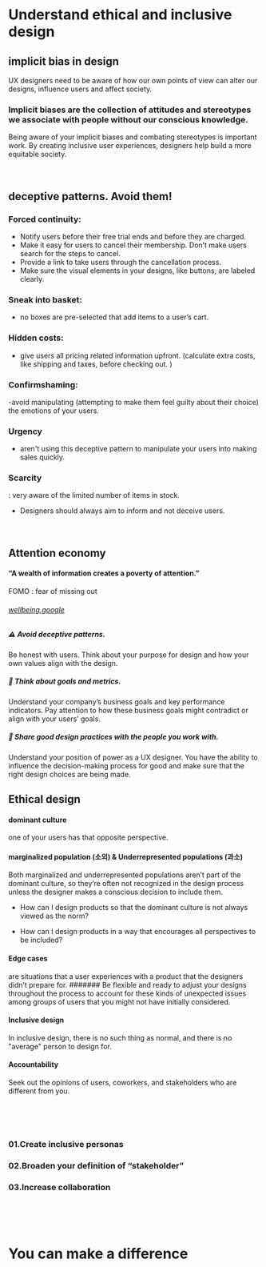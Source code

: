 # Understand ethical and inclusive design

## implicit bias in design

UX designers need to be aware of how our own points of view can alter our designs, influence users and affect society.
### Implicit biases are the collection of attitudes and stereotypes we associate with people without our conscious knowledge. 
Being aware of your implicit biases and combating stereotypes is important work. By creating inclusive user experiences, designers help build a more equitable society. 
 <br/><br/><br/>
## deceptive patterns. Avoid them!

### Forced continuity:
- Notify users before their free trial ends and before they are charged. 
- Make it easy for users to cancel their membership. Don’t make users search for the steps to cancel.
- Provide a link to take users through the cancellation process. 
- Make sure the visual elements in your designs, like buttons, are labeled clearly.

### Sneak into basket: 
-  no boxes are pre-selected that add items to a user’s cart. 

### Hidden costs: 
-  give users all pricing related information upfront. (calculate extra costs, like shipping and taxes, before checking out. )

### Confirmshaming: 

-avoid manipulating (attempting to make them feel guilty about their choice)  the emotions of your users. 

### Urgency
-  aren't using this deceptive pattern to manipulate your users into making sales quickly.

### Scarcity 
: very aware of the limited number of items in stock.

- Designers should always aim to inform and not deceive users. 
 <br/><br/><br/>

##   Attention economy
####  “A wealth of information creates a poverty of attention.” 

FOMO :  fear of missing out
###### [wellbeing.google](https://wellbeing.google/)
#####  :warning: Avoid deceptive patterns. 
Be honest with users. Think about your purpose for design and how your own values align with the design. 

##### :dart: Think about goals and metrics. 
Understand your company’s business goals and key performance indicators. Pay attention to how these business goals might contradict or align with your users’ goals.

##### :princess: Share good design practices with the people you work with. 
Understand your position of power as a UX designer. You have the ability to influence the decision-making process for good and make sure that the right design choices are being made.


## Ethical design
#### dominant culture
one of your users has that opposite perspective.
#### marginalized population (소외) & Underrepresented populations (과소)
Both marginalized and underrepresented populations aren’t part of the dominant culture, so they’re often not recognized in the design process unless the designer makes a conscious decision to include them. 

- How can I design products so that the dominant culture is not always viewed as the norm? 

- How can I design products in a way that encourages all perspectives to be included?

#### Edge cases 
are situations that a user experiences with a product that the designers didn’t prepare for.
####### Be flexible and ready to adjust your designs throughout the process to account for these kinds of unexpected issues among groups of users that you might not have initially considered. 

#### Inclusive design 
In inclusive design, there is no such thing as normal, and there is no "average" person to design for.

#### Accountability
 Seek out the opinions of users, coworkers, and stakeholders who are different from you. 

<br/><br/><br/>

### 01.Create inclusive personas
### 02.Broaden your definition of “stakeholder”
### 03.Increase collaboration
<br/><br/><br/>
# You can make a difference
 
